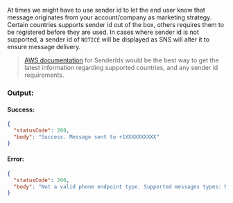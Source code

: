 At times we might have to use sender id to let the end user know that message originates from your account/company as marketing strategy. Certain countries supports sender id out of the box, others requires them to be registered before they are used. In cases where sender id is not supported, a sender id of ```NOTICE``` will be displayed as SNS will alter it to ensure message delivery.


> [AWS documentation](https://docs.aws.amazon.com/pinpoint/latest/userguide/channels-sms-countries.html) for SenderIds would be the best way to get the latest information regarding supported countries, and any sender id requirements.

### Output:

#### Success:
```json
{
  "statusCode": 200,
  "body": "Success. Message sent to +1XXXXXXXXXX"
}
```

#### Error:
```json
{
  "statusCode": 200,
  "body": "Not a valid phone endpoint type. Supported messages types: Mobile/Prepaid. Skipping sending message to +1XXXXXXXXXX"
}
```
